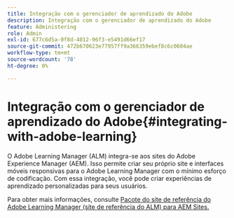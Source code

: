 ```yaml
---
title: Integração com o gerenciador de aprendizado do Adobe
description: Integração com o gerenciador de aprendizado do Adobe
feature: Administering
role: Admin
exl-id: 677c6d5a-0f8d-4012-96f3-e5491d66ef17
source-git-commit: 472b670623e77957ff9a366359ebef8c6c0604ae
workflow-type: tm+mt
source-wordcount: '78'
ht-degree: 0%

---
```


# Integração com o gerenciador de aprendizado do Adobe{#integrating-with-adobe-learning}

O Adobe Learning Manager (ALM) integra-se aos sites do Adobe Experience Manager (AEM). Isso permite criar seu próprio site e interfaces móveis responsivas para o Adobe Learning Manager com o mínimo esforço de codificação. Com essa integração, você pode criar experiências de aprendizado personalizadas para seus usuários.

Para obter mais informações, consulte [Pacote do site de referência do Adobe Learning Manager (site de referência do ALM) para AEM Sites.](https://helpx.adobe.com/learning-manager/adobe-learning-manager-integration-aem.html)

